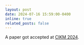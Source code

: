```yaml
---
layout: post
date: 2024-07-16 15:59:00-0400
inline: true
related_posts: false
---
```


A paper got accepted at [CIKM 2024](https://cikm2024.org/).
